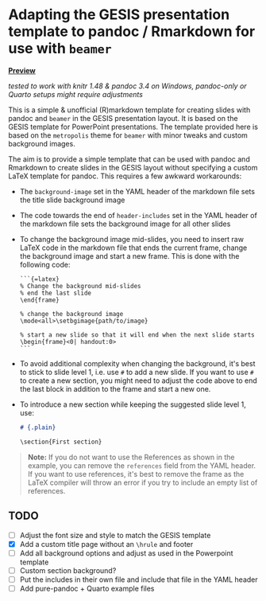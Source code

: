 # Adapting the GESIS presentation template to pandoc / Rmarkdown for use with `beamer`

[**Preview**](slides.pdf)

*tested to work with knitr 1.48  & pandoc 3.4 on Windows, pandoc-only or Quarto setups might require adjustments*

This is a simple & unofficial (R)markdown template for creating slides with pandoc and `beamer` in the GESIS presentation layout. It is based on the GESIS template for PowerPoint presentations. The template provided here is based on the `metropolis` theme for `beamer` with minor tweaks and custom background images. 

The aim is to provide a simple template that can be used with pandoc and Rmarkdown to create slides in the GESIS layout without specifying a custom LaTeX template for pandoc. This requires a few awkward workarounds:

- The `background-image` set in the YAML header of the markdown file sets the title slide background image
- The code towards the end of `header-includes` set in the YAML header of the markdown file sets the background image for all other slides
- To change the background image mid-slides, you need to insert raw LaTeX code in the markdown file that ends the current frame, change the background image and start a new frame. This is done with the following code:

    `````text
    ```{=latex}
    % Change the background mid-slides
    % end the last slide
    \end{frame}
    
    % change the background image
    \mode<all>\setbgimage{path/to/image}
    
    % start a new slide so that it will end when the next slide starts
    \begin{frame}<0| handout:0>
    ```
    `````
  
- To avoid additional complexity when changing the background, it's best to stick to slide level 1, i.e. use `#` to add a new slide. If you want to use `#` to create a new section, you might need to adjust the code above to end the last block in addition to the frame and start a new one.
- To introduce a new section while keeping the suggested slide level 1, use:

  ````markdown
  # {.plain}
  
  \section{First section}
  ````
  

> **Note:** If you do not want to use the References as shown in the example, you can remove the `references` field from the YAML header. If you want to use references, it's best to remove the frame as the LaTeX compiler will throw an error if you try to include an empty list of references.


## TODO

- [ ] Adjust the font size and style to match the GESIS template
- [x] Add a custom title page without an `\hrule` and footer
- [ ] Add all background options and adjust as used in the Powerpoint template
- [ ] Custom section background?
- [ ] Put the includes in their own file and include that file in the YAML header
- [ ] Add pure-pandoc + Quarto example files